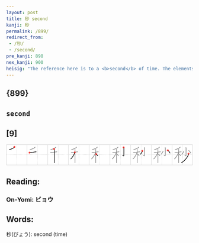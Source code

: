 ```yaml
---
layout: post
title: 秒 second
kanji: 秒
permalink: /899/
redirect_from:
 - /秒/
 - /second/
pre_kanji: 898
nex_kanji: 900
heisig: "The reference here is to a <b>second</b> of time. The elements: <i>wheat</i> . . . <i>few</i>."
---
```


## {899}

## `second`

## [9]

<div class="stroke"><img src="../images/E7A792.png" /></div>

## Reading:

### On-Yomi: ビョウ

## Words:

秒(びょう): second (time)
